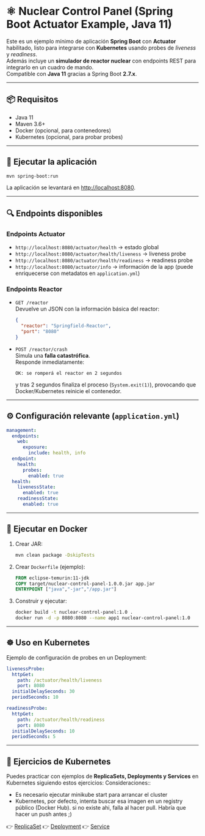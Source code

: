 # ⚛️ Nuclear Control Panel (Spring Boot Actuator Example, Java 11)

Este es un ejemplo mínimo de aplicación **Spring Boot** con **Actuator** habilitado, listo para integrarse con **Kubernetes** usando probes de *liveness* y *readiness*.  
Además incluye un **simulador de reactor nuclear** con endpoints REST para integrarlo en un cuadro de mando.  
Compatible con **Java 11** gracias a Spring Boot **2.7.x**.

---

## 📦 Requisitos

- Java 11
- Maven 3.6+
- Docker (opcional, para contenedores)
- Kubernetes (opcional, para probar probes)

---

## 🚀 Ejecutar la aplicación

```bash
mvn spring-boot:run
```

La aplicación se levantará en [http://localhost:8080](http://localhost:8080).

---

## 🔍 Endpoints disponibles

### Endpoints Actuator

- `http://localhost:8080/actuator/health` → estado global
- `http://localhost:8080/actuator/health/liveness` → liveness probe
- `http://localhost:8080/actuator/health/readiness` → readiness probe
- `http://localhost:8080/actuator/info` → información de la app (puede enriquecerse con metadatos en `application.yml`)

### Endpoints Reactor

- `GET /reactor`  
  Devuelve un JSON con la información básica del reactor:
  ```json
  {
    "reactor": "Springfield-Reactor",
    "port": "8080"
  }
  ```

- `POST /reactor/crash`  
  Simula una **falla catastrófica**.  
  Responde inmediatamente:
  ```text
  OK: se romperá el reactor en 2 segundos
  ```
  y tras 2 segundos finaliza el proceso (`System.exit(1)`), provocando que Docker/Kubernetes reinicie el contenedor.

---

## ⚙️ Configuración relevante (`application.yml`)

```yaml
management:
  endpoints:
    web:
      exposure:
        include: health, info
  endpoint:
    health:
      probes:
        enabled: true
  health:
    livenessState:
      enabled: true
    readinessState:
      enabled: true
```

---

## 🐳 Ejecutar en Docker

1. Crear JAR:
   ```bash
   mvn clean package -DskipTests
   ```

2. Crear `Dockerfile` (ejemplo):
   ```dockerfile
   FROM eclipse-temurin:11-jdk
   COPY target/nuclear-control-panel-1.0.0.jar app.jar
   ENTRYPOINT ["java","-jar","/app.jar"]
   ```

3. Construir y ejecutar:
   ```bash
   docker build -t nuclear-control-panel:1.0 .
   docker run -d -p 8080:8080 --name app1 nuclear-control-panel:1.0 
   ```

---

## ☸️ Uso en Kubernetes

Ejemplo de configuración de probes en un Deployment:

```yaml
livenessProbe:
  httpGet:
    path: /actuator/health/liveness
    port: 8080
  initialDelaySeconds: 30
  periodSeconds: 10

readinessProbe:
  httpGet:
    path: /actuator/health/readiness
    port: 8080
  initialDelaySeconds: 10
  periodSeconds: 5
```

---

## 📘 Ejercicios de Kubernetes

Puedes practicar con ejemplos de **ReplicaSets, Deployments y Services** en Kubernetes siguiendo estos ejercicios: 
Consideraciones::

   - Es necesario ejecutar minikube start para arrancar el cluster
   - Kubernetes, por defecto, intenta buscar esa imagen en un registry público (Docker Hub). si no existe ahi, falla al hacer pull. Habría que hacer un push antes ;)

   

👉 [ReplicaSet](./exercises/01-ReplicaSet.md)
👉 [Deployment](./exercises/02-Deployment.md)
👉 [Service](./exercises/03-Service.md)
